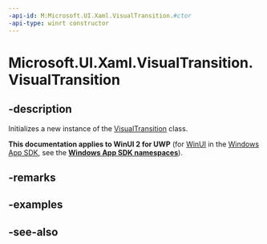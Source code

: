 ```yaml
---
-api-id: M:Microsoft.UI.Xaml.VisualTransition.#ctor
-api-type: winrt constructor
---
```


<!-- Method syntax
public VisualTransition()
-->

# Microsoft.UI.Xaml.VisualTransition.VisualTransition

## -description
Initializes a new instance of the [VisualTransition](visualtransition.md) class.

**This documentation applies to WinUI 2 for UWP** (for [WinUI](/windows/apps/winui/winui3/) in the [Windows App SDK](/windows/apps/windows-app-sdk/), see the **[Windows App SDK namespaces](/windows/windows-app-sdk/api/winrt/)**).

## -remarks

## -examples

## -see-also
